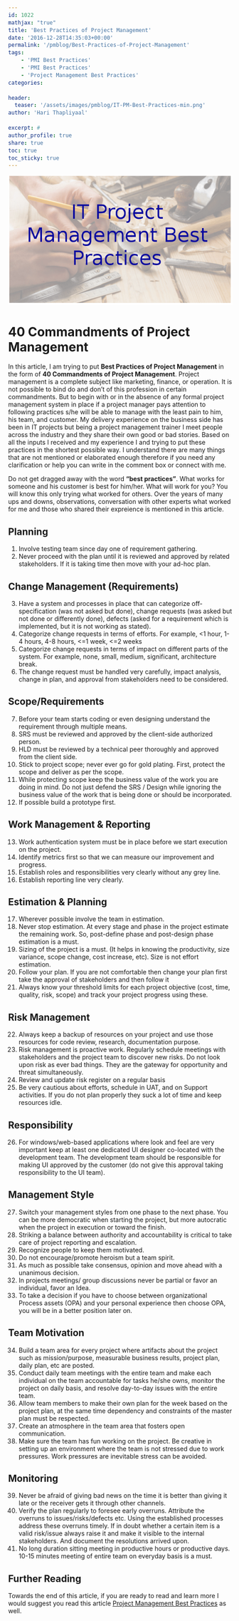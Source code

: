 ```yaml
---
id: 1022   
mathjax: "true"
title: 'Best Practices of Project Management'
date: '2016-12-28T14:35:03+00:00'
permalink: '/pmblog/Best-Practices-of-Project-Management'
tags: 
    - 'PMI Best Practices'
    - 'PMI Best Practices'
    - 'Project Management Best Practices'
categories:

header:
  teaser: '/assets/images/pmblog/IT-PM-Best-Practices-min.png'
author: 'Hari Thapliyaal'

excerpt: #
author_profile: true
share: true
toc: true   
toc_sticky: true
---
```

![](/assets/images/pmblog/IT-PM-Best-Practices-min.png)   

# 40 Commandments of Project Management

In this article, I am trying to put **Best Practices of Project Management** in the form of **40 Commandments of Project Management**. Project management is a complete subject like marketing, finance, or operation. It is not possible to bind do and don’t of this profession in certain commandments. But to begin with or in the absence of any formal project management system in place if a project manager pays attention to following practices s/he will be able to manage with the least pain to him, his team, and customer. My delivery experience on the business side has been in IT projects but being a project management trainer I meet people across the industry and they share their own good or bad stories. Based on all the inputs I received and my experience I and trying to put these practices in the shortest possible way. I understand there are many things that are not mentioned or elaborated enough therefore if you need any clarification or help you can write in the comment box or connect with me.

Do not get dragged away with the word **“best practices”**. What works for someone and his customer is best for him/her. What will work for you? You will know this only trying what worked for others. Over the years of many ups and downs, observations, conversation with other experts what worked for me and those who shared their expreience is mentioned in this article.

## **Planning**

1. Involve testing team since day one of requirement gathering.
2. Never proceed with the plan until it is reviewed and approved by related stakeholders. If it is taking time then move with your ad-hoc plan.

## **Change Management** (Requirements)

3. Have a system and processes in place that can categorize off-specification (was not asked but done), change requests (was asked but not done or differently done), defects (asked for a requirement which is implemented, but it is not working as stated).
4. Categorize change requests in terms of efforts. For example, &lt;1 hour, 1-4 hours, 4-8 hours, &lt;=1 week, &lt;=2 weeks
5. Categorize change requests in terms of impact on different parts of the system. For example, none, small, medium, significant, architecture break.
6. The change request must be handled very carefully, impact analysis, change in plan, and approval from stakeholders need to be considered.

## **Scope/Requirements**

7. Before your team starts coding or even designing understand the requirement through multiple means.
8. SRS must be reviewed and approved by the client-side authorized person.
9. HLD must be reviewed by a technical peer thoroughly and approved from the client side.
10. Stick to project scope; never ever go for gold plating. First, protect the scope and deliver as per the scope.
11. While protecting scope keep the business value of the work you are doing in mind. Do not just defend the SRS / Design while ignoring the business value of the work that is being done or should be incorporated.
12. If possible build a prototype first.

## **Work Management &amp; Reporting**

13. Work authentication system must be in place before we start execution on the project.
14. Identify metrics first so that we can measure our improvement and progress.
15. Establish roles and responsibilities very clearly without any grey line.
16. Establish reporting line very clearly.

## **Estimation &amp; Planning**

17. Wherever possible involve the team in estimation.
18. Never stop estimation. At every stage and phase in the project estimate the remaining work. So, post-define phase and post-design phase estimation is a must.
19. Sizing of the project is a must. (It helps in knowing the productivity, size variance, scope change, cost increase, etc). Size is not effort estimation.
20. Follow your plan. If you are not comfortable then change your plan first take the approval of stakeholders and then follow it
21. Always know your threshold limits for each project objective (cost, time, quality, risk, scope) and track your project progress using these.

## **Risk Management** 

22. Always keep a backup of resources on your project and use those resources for code review, research, documentation purpose.
23. Risk management is proactive work. Regularly schedule meetings with stakeholders and the project team to discover new risks. Do not look upon risk as ever bad things. They are the gateway for opportunity and threat simultaneously.
24. Review and update risk register on a regular basis
25. Be very cautious about efforts, schedule in UAT, and on Support activities. If you do not plan properly they suck a lot of time and keep resources idle.

## **Responsibility**

26. For windows/web-based applications where look and feel are very important keep at least one dedicated UI designer co-located with the development team. The development team should be responsible for making UI approved by the customer (do not give this approval taking responsibility to the UI team).

## **Management Style**

27. Switch your management styles from one phase to the next phase. You can be more democratic when starting the project, but more autocratic when the project in execution or toward the finish.
28. Striking a balance between authority and accountability is critical to take care of project reporting and escalation.
29. Recognize people to keep them motivated.
30. Do not encourage/promote heroism but a team spirit.
31. As much as possible take consensus, opinion and move ahead with a unanimous decision.
32. In projects meetings/ group discussions never be partial or favor an individual, favor an Idea.
33. To take a decision if you have to choose between organizational Process assets (OPA) and your personal experience then choose OPA, you will be in a better position later on.

## **Team Motivation**

34. Build a team area for every project where artifacts about the project such as mission/purpose, measurable business results, project plan, daily plan, etc are posted.
35. Conduct daily team meetings with the entire team and make each individual on the team accountable for tasks he/she owns, monitor the project on daily basis, and resolve day-to-day issues with the entire team.
36. Allow team members to make their own plan for the week based on the project plan, at the same time dependency and constraints of the master plan must be respected.
37. Create an atmosphere in the team area that fosters open communication.
38. Make sure the team has fun working on the project. Be creative in setting up an environment where the team is not stressed due to work pressures. Work pressures are inevitable stress can be avoided.

## **Monitoring**

39. Never be afraid of giving bad news on the time it is better than giving it late or the receiver gets it through other channels.
40. Verify the plan regularly to foresee early overruns. Attribute the overruns to issues/risks/defects etc. Using the established processes address these overruns timely. If in doubt whether a certain item is a valid risk/issue always raise it and make it visible to the internal stakeholders. And document the resolutions arrived upon.
41. No long duration sitting meeting in productive hours or productive days. 10-15 minutes meeting of entire team on everyday basis is a must.

## Further Reading

Towards the end of this article, if you are ready to read and learn more I would suggest you read this article [Project Management Best Practices](https://www.workamajig.com/blog/project-management-best-practices) as well.
